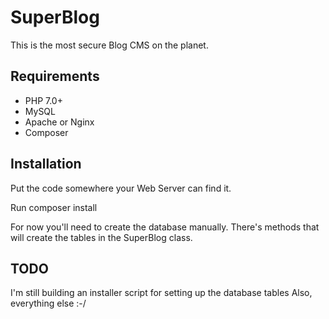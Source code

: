 # SuperBlog

This is the most secure Blog CMS on the planet.

## Requirements

- PHP 7.0+
- MySQL
- Apache or Nginx
- Composer

## Installation

Put the code somewhere your Web Server can find it.

Run composer install

For now you'll need to create the database manually. There's methods that will create the tables in the SuperBlog class.

## TODO

I'm still building an installer script for setting up the database tables
Also, everything else :-/

